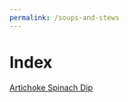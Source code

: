```yaml
---
permalink: /soups-and-stews
---
```

# Index

[Artichoke Spinach Dip](/appetizers/artichoke-spinach-dip)
